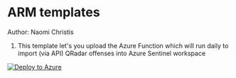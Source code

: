 # ARM templates 
Author: Naomi Christis

1) This template let's you upload the Azure Function which will run daily to import (via API) QRadar offenses into Azure Sentinel workspace

[![Deploy to Azure](https://aka.ms/deploytoazurebutton)](https://portal.azure.com/#create/Microsoft.Template/uri/https%3A%2F%2Fraw.githubusercontent.com%2FNchristis%2FSentinelProjects-Scripts%2Fmain%2FArm%2520templates%2FQRadarOffensesToSentinel.json)

